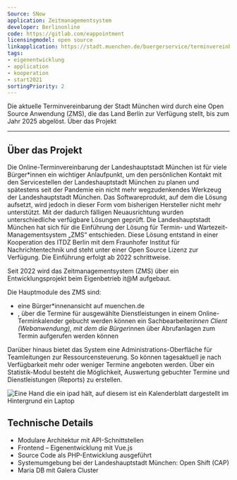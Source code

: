 ```yaml
---
Source: SNow
application: Zeitmanagementsystem
developer: Berlinonline
code: https://gitlab.com/eappointment
licensingmodel: open source
linkapplication: https://stadt.muenchen.de/buergerservice/terminvereinbarung.html
tags: 
- eigenentwicklung
- application
- kooperation
- start2021
sortingPriority: 2
---
```


Die aktuelle Terminvereinbarung der Stadt München wird durch eine Open Source Anwendung (ZMS), die das Land Berlin zur Verfügung stellt, bis zum Jahr 2025 abgelöst.
Über das Projekt

---

## Über das Projekt

Die Online-Terminvereinbarung der Landeshauptstadt München  ist für viele Bürger*innen ein wichtiger Anlaufpunkt, um den persönlichen Kontakt mit den Servicestellen der Landeshauptstadt München zu planen und spätestens seit der Pandemie ein nicht mehr wegzudenkendes Werkzeug der Landeshauptstadt München. Das Softwareprodukt, auf dem die Lösung aufsetzt, wird jedoch in dieser Form vom bisherigen Hersteller nicht mehr unterstützt. 
Mit der dadurch fälligen Neuausrichtung wurden unterschiedliche verfügbare Lösungen geprüft. Die Landeshauptstadt München hat sich für die Einführung der Lösung für Termin- und Wartezeit-Managementsystem „ZMS“ entschieden. Diese Lösung entstand in einer Kooperation des ITDZ Berlin mit dem Fraunhofer Institut für Nachrichtentechnik und steht unter einer Open Source Lizenz zur Verfügung. Die Einführung erfolgt ab 2022 schrittweise.


Seit 2022 wird das Zeitmanagementsystem (ZMS) über ein Entwicklungsprojekt beim Eigenbetrieb it@M aufgebaut.

Die Hauptmodule des ZMS sind:

* eine Bürger*innenansicht auf muenchen.de
* , über die Termine für ausgewählte Dienstleistungen in einem Online-Terminkalender gebucht werden können
    ein Sachbearbeiter*innen Client (Webanwendung), mit dem die Bürger*innen über Abrufanlagen zum Termin aufgerufen werden können

Darüber hinaus bietet das System eine Administrations-Oberfläche für Teamleitungen zur Ressourcensteuerung. So können tagesaktuell je nach Verfügbarkeit mehr oder weniger Termine angeboten werden. Über ein Statistik-Modul besteht die Möglichkeit, Auswertung gebuchter Termine und Dienstleistungen (Reports) zu erstellen.

![Eine Hand die ein ipad hält, auf diesem ist ein Kalenderblatt dargestellt im Hintergrund ein Laptop](/terminvereinbarung_symbolbild.jpeg)


## Technische Details

* Modulare Architektur mit API-Schnittstellen
* Frontend – Eigenentwicklung mit Vue.js
* Source Code als PHP-Entwicklung ausgeführt
* Systemumgebung bei der Landeshauptstadt München: Open Shift (CAP)
* Maria DB mit Galera Cluster
